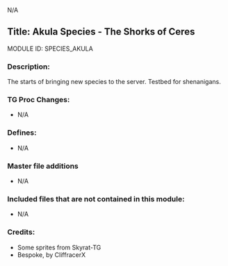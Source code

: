 N/A

## Title: Akula Species - The Shorks of Ceres

MODULE ID: SPECIES_AKULA

### Description:

The starts of bringing new species to the server.  Testbed for shenanigans.

### TG Proc Changes:

- N/A

### Defines:

- N/A

### Master file additions

- N/A

### Included files that are not contained in this module:

- N/A


### Credits:
- Some sprites from Skyrat-TG
- Bespoke, by CliffracerX